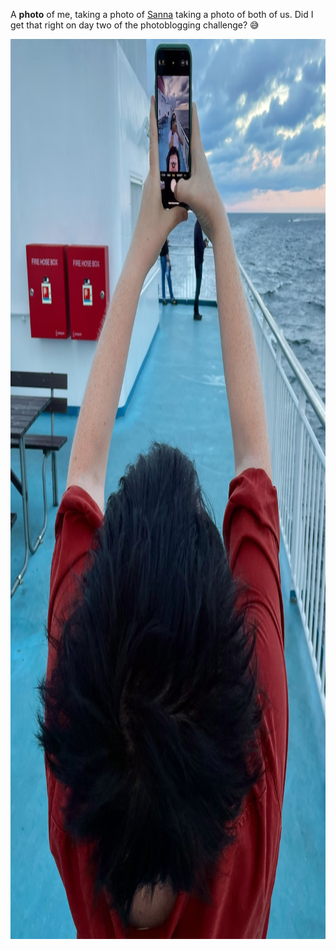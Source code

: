 ---
---

A **photo** of me, taking a photo of [Sanna](https://sannalund.se) taking a photo of both of us. Did I get that right on day two of the photoblogging challenge? 😅

<img src="/images/photo.jpg" alt="A woman standing on the deck of a ferry, taking a selfie with her phone. The camera app preview shows a man standing right behind her, taking a photo of her taking a photo of both of them." width="1080" height="1440" />
